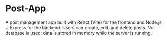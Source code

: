 # Post-App
A post management app built with React (Vite) for the frontend and Node.js + Express for the backend. Users can create, edit, and delete posts. No database is used; data is stored in memory while the server is running.
